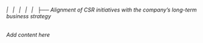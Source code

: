 ###### |   |   |   |   |   ├── Alignment of CSR initiatives with the company’s long-term business strategy

*Add content here*